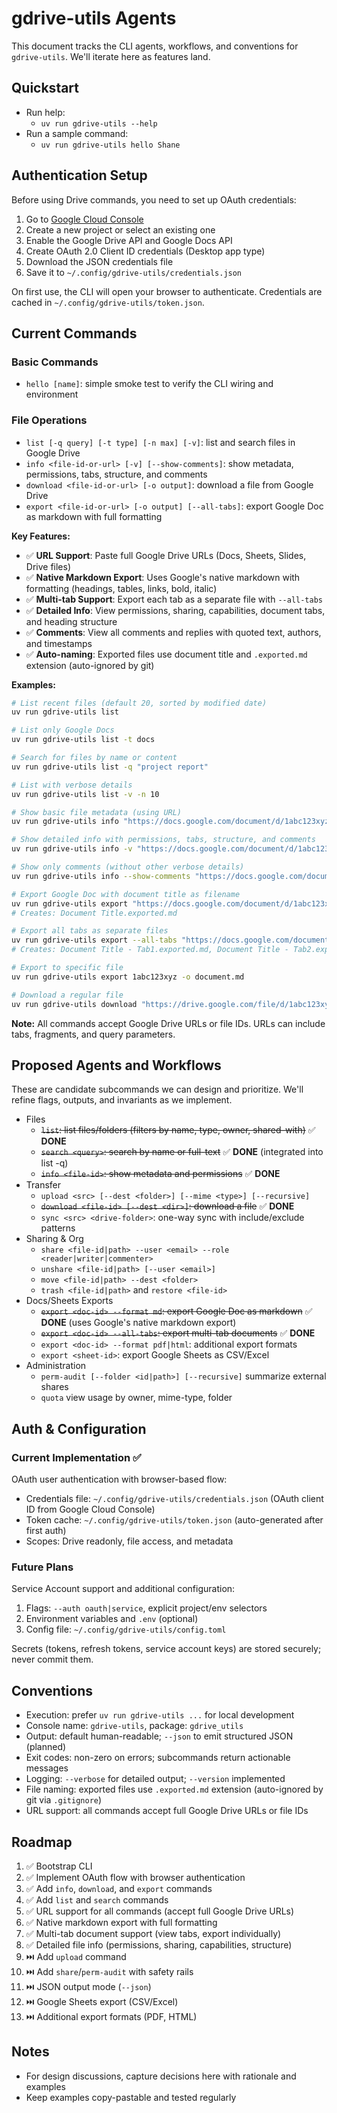 # gdrive-utils Agents

This document tracks the CLI agents, workflows, and conventions for `gdrive-utils`. We'll iterate here as features land.

## Quickstart

- Run help:
  - `uv run gdrive-utils --help`
- Run a sample command:
  - `uv run gdrive-utils hello Shane`

## Authentication Setup

Before using Drive commands, you need to set up OAuth credentials:

1. Go to [Google Cloud Console](https://console.cloud.google.com/apis/credentials)
2. Create a new project or select an existing one
3. Enable the Google Drive API and Google Docs API
4. Create OAuth 2.0 Client ID credentials (Desktop app type)
5. Download the JSON credentials file
6. Save it to `~/.config/gdrive-utils/credentials.json`

On first use, the CLI will open your browser to authenticate. Credentials are cached in `~/.config/gdrive-utils/token.json`.

## Current Commands

### Basic Commands
- `hello [name]`: simple smoke test to verify the CLI wiring and environment

### File Operations
- `list [-q query] [-t type] [-n max] [-v]`: list and search files in Google Drive
- `info <file-id-or-url> [-v] [--show-comments]`: show metadata, permissions, tabs, structure, and comments
- `download <file-id-or-url> [-o output]`: download a file from Google Drive
- `export <file-id-or-url> [-o output] [--all-tabs]`: export Google Doc as markdown with full formatting

**Key Features:**
- ✅ **URL Support**: Paste full Google Drive URLs (Docs, Sheets, Slides, Drive files)
- ✅ **Native Markdown Export**: Uses Google's native markdown with formatting (headings, tables, links, bold, italic)
- ✅ **Multi-tab Support**: Export each tab as a separate file with `--all-tabs`
- ✅ **Detailed Info**: View permissions, sharing, capabilities, document tabs, and heading structure
- ✅ **Comments**: View all comments and replies with quoted text, authors, and timestamps
- ✅ **Auto-naming**: Exported files use document title and `.exported.md` extension (auto-ignored by git)

**Examples:**
```bash
# List recent files (default 20, sorted by modified date)
uv run gdrive-utils list

# List only Google Docs
uv run gdrive-utils list -t docs

# Search for files by name or content
uv run gdrive-utils list -q "project report"

# List with verbose details
uv run gdrive-utils list -v -n 10

# Show basic file metadata (using URL)
uv run gdrive-utils info "https://docs.google.com/document/d/1abc123xyz/edit"

# Show detailed info with permissions, tabs, structure, and comments
uv run gdrive-utils info -v "https://docs.google.com/document/d/1abc123xyz/edit?tab=t.0"

# Show only comments (without other verbose details)
uv run gdrive-utils info --show-comments "https://docs.google.com/document/d/1abc123xyz/edit"

# Export Google Doc with document title as filename
uv run gdrive-utils export "https://docs.google.com/document/d/1abc123xyz/edit"
# Creates: Document Title.exported.md

# Export all tabs as separate files
uv run gdrive-utils export --all-tabs "https://docs.google.com/document/d/1abc123xyz/edit"
# Creates: Document Title - Tab1.exported.md, Document Title - Tab2.exported.md, etc.

# Export to specific file
uv run gdrive-utils export 1abc123xyz -o document.md

# Download a regular file
uv run gdrive-utils download "https://drive.google.com/file/d/1abc123xyz/view" -o ~/Downloads/
```

**Note:** All commands accept Google Drive URLs or file IDs. URLs can include tabs, fragments, and query parameters.

## Proposed Agents and Workflows

These are candidate subcommands we can design and prioritize. We'll refine flags, outputs, and invariants as we implement.

- Files
  - ~~`list`: list files/folders (filters by name, type, owner, shared-with)~~ ✅ **DONE**
  - ~~`search <query>`: search by name or full-text~~ ✅ **DONE** (integrated into list -q)
  - ~~`info <file-id>`: show metadata and permissions~~ ✅ **DONE**
- Transfer
  - `upload <src> [--dest <folder>] [--mime <type>] [--recursive]`
  - ~~`download <file-id> [--dest <dir>]`: download a file~~ ✅ **DONE**
  - `sync <src> <drive-folder>`: one-way sync with include/exclude patterns
- Sharing & Org
  - `share <file-id|path> --user <email> --role <reader|writer|commenter>`
  - `unshare <file-id|path> [--user <email>]`
  - `move <file-id|path> --dest <folder>`
  - `trash <file-id|path>` and `restore <file-id>`
- Docs/Sheets Exports
  - ~~`export <doc-id> --format md`: export Google Doc as markdown~~ ✅ **DONE** (uses Google's native markdown export)
  - ~~`export <doc-id> --all-tabs`: export multi-tab documents~~ ✅ **DONE**
  - `export <doc-id> --format pdf|html`: additional export formats
  - `export <sheet-id>`: export Google Sheets as CSV/Excel
- Administration
  - `perm-audit [--folder <id|path>] [--recursive]` summarize external shares
  - `quota` view usage by owner, mime-type, folder

## Auth & Configuration

### Current Implementation ✅

OAuth user authentication with browser-based flow:
- Credentials file: `~/.config/gdrive-utils/credentials.json` (OAuth client ID from Google Cloud Console)
- Token cache: `~/.config/gdrive-utils/token.json` (auto-generated after first auth)
- Scopes: Drive readonly, file access, and metadata

### Future Plans

Service Account support and additional configuration:
1. Flags: `--auth oauth|service`, explicit project/env selectors
2. Environment variables and `.env` (optional)
3. Config file: `~/.config/gdrive-utils/config.toml`

Secrets (tokens, refresh tokens, service account keys) are stored securely; never commit them.

## Conventions

- Execution: prefer `uv run gdrive-utils ...` for local development
- Console name: `gdrive-utils`, package: `gdrive_utils`
- Output: default human-readable; `--json` to emit structured JSON (planned)
- Exit codes: non-zero on errors; subcommands return actionable messages
- Logging: `--verbose` for detailed output; `--version` implemented
- File naming: exported files use `.exported.md` extension (auto-ignored by git via `.gitignore`)
- URL support: all commands accept full Google Drive URLs or file IDs

## Roadmap

1. ✅ Bootstrap CLI
2. ✅ Implement OAuth flow with browser authentication
3. ✅ Add `info`, `download`, and `export` commands
4. ✅ Add `list` and `search` commands
5. ✅ URL support for all commands (accept full Google Drive URLs)
6. ✅ Native markdown export with full formatting
7. ✅ Multi-tab document support (view tabs, export individually)
8. ✅ Detailed file info (permissions, sharing, capabilities, structure)
9. ⏭️ Add `upload` command
10. ⏭️ Add `share`/`perm-audit` with safety rails
11. ⏭️ JSON output mode (`--json`)
12. ⏭️ Google Sheets export (CSV/Excel)
13. ⏭️ Additional export formats (PDF, HTML)

## Notes

- For design discussions, capture decisions here with rationale and examples
- Keep examples copy-pastable and tested regularly
